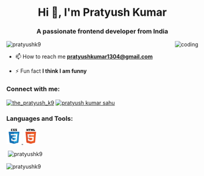 <h1 align="center">Hi 👋, I'm Pratyush Kumar</h1>
<h3 align="center">A passionate frontend developer from India</h3>
<img align="right" alt="coding" src="https://user-images.githubusercontent.com/69011963/137184767-79a13ec7-1bb3-4341-a6da-3a149c9c159a.gif" height=350px>


<p align="left"> <img src="https://komarev.com/ghpvc/?username=pratyushk9&label=Profile%20views&color=0e75b6&style=flat" alt="pratyushk9" /> </p>

- 📫 How to reach me **pratyushkumar1304@gmail.com**

- ⚡ Fun fact **I think I am funny**

<h3 align="left">Connect with me:</h3>
<p align="left">
<a href="https://twitter.com/the_pratyush_k9" target="blank"><img align="center" src="https://raw.githubusercontent.com/rahuldkjain/github-profile-readme-generator/master/src/images/icons/Social/twitter.svg" alt="the_pratyush_k9" height="30" width="40" /></a>
<a href="https://linkedin.com/in/pratyush kumar sahu" target="blank"><img align="center" src="https://raw.githubusercontent.com/rahuldkjain/github-profile-readme-generator/master/src/images/icons/Social/linked-in-alt.svg" alt="pratyush kumar sahu" height="30" width="40" /></a>
</p>

<h3 align="left">Languages and Tools:</h3>
<p align="left"> <a href="https://www.w3schools.com/css/" target="_blank" rel="noreferrer"> <img src="https://raw.githubusercontent.com/devicons/devicon/master/icons/css3/css3-original-wordmark.svg" alt="css3" width="40" height="40"/> </a> <a href="https://www.w3.org/html/" target="_blank" rel="noreferrer"> <img src="https://raw.githubusercontent.com/devicons/devicon/master/icons/html5/html5-original-wordmark.svg" alt="html5" width="40" height="40"/> </a> </p>

<p>&nbsp;<img align="center" src="https://github-readme-stats.vercel.app/api?username=pratyushk9&show_icons=true&locale=en" alt="pratyushk9" /></p>

<p><img align="center" src="https://github-readme-streak-stats.herokuapp.com/?user=pratyushk9&" alt="pratyushk9" /></p>
